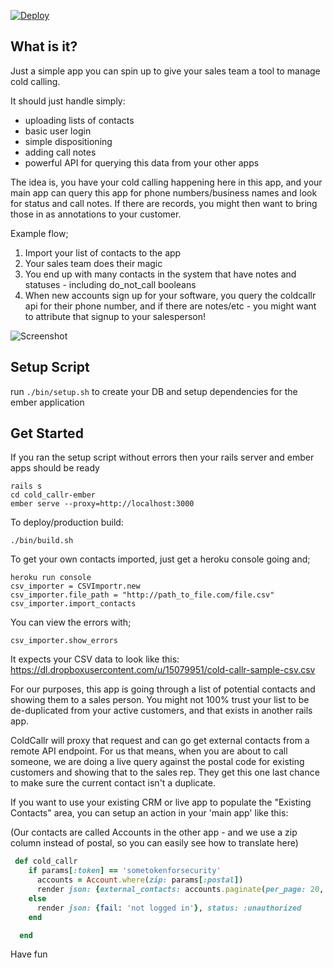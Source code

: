 [![Deploy](https://www.herokucdn.com/deploy/button.png)](https://heroku.com/deploy)

## What is it?

Just a simple app you can spin up to give your sales team a tool to manage cold calling.

It should just handle simply:

* uploading lists of contacts
* basic user login
* simple dispositioning
* adding call notes
* powerful API for querying this data from your other apps
 
The idea is, you have your cold calling happening here in this app, and your main app can query this app for phone numbers/business names and look for status and call notes. If there are records, you might then want to bring those in as annotations to your customer.

Example flow;

1. Import your list of contacts to the app
2. Your sales team does their magic
3. You end up with many contacts in the system that have notes and statuses - including do_not_call booleans
4. When new accounts sign up for your software, you query the coldcallr api for their phone number, and if there are notes/etc - you might want to attribute that signup to your salesperson!


![Screenshot](https://dl.dropboxusercontent.com/u/15079951/repairshopr/ColdCallrEmber.png)

## Setup Script

run `./bin/setup.sh` to create your DB and setup dependencies for the ember application


## Get Started 

If you ran the setup script without errors then your rails server and ember apps should be ready

```
rails s
cd cold_callr-ember
ember serve --proxy=http://localhost:3000
```

To deploy/production build:

```
./bin/build.sh
```

To get your own contacts imported, just get a heroku console going and;

```
heroku run console
csv_importer = CSVImportr.new
csv_importer.file_path = "http://path_to_file.com/file.csv"
csv_importer.import_contacts
```

You can view the errors with;

```
csv_importer.show_errors
```

It expects your CSV data to look like this: https://dl.dropboxusercontent.com/u/15079951/cold-callr-sample-csv.csv

For our purposes, this app is going through a list of potential contacts and showing them to a sales person. You might not 100% trust your list to be de-duplicated from your active customers, and that exists in another rails app. 

ColdCallr will proxy that request and can go get external contacts from a remote API endpoint. For us that means, when you are about to call someone, we are doing a live query against the postal code for existing customers and showing that to the sales rep. They get this one last chance to make sure the current contact isn't a duplicate.

If you want to use your existing CRM or live app to populate the "Existing Contacts" area, you can setup an action in your 'main app' like this:

(Our contacts are called Accounts in the other app - and we use a zip column instead of postal, so you can easily see how to translate here)

```ruby
 def cold_callr
    if params[:token] == 'sometokenforsecurity'
      accounts = Account.where(zip: params[:postal])
      render json: {external_contacts: accounts.paginate(per_page: 20, page: params[:page]).map{|a| {id: a.id, name: a.name, phone: a.phone, properties: a.attributes.map{|i| "#{i[0]}:#{i[1]}"}.join(",")}}}.to_json
    else
      render json: {fail: 'not logged in'}, status: :unauthorized
    end

  end
  ```

Have fun
